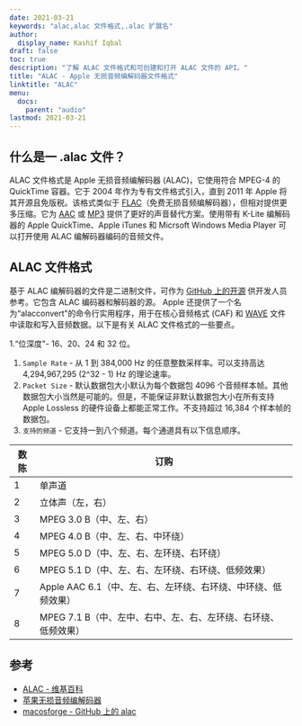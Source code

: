 ```yaml
---
date: 2021-03-21
keywords: "alac,alac 文件格式,.alac 扩展名"
author:
  display_name: Kashif Iqbal
draft: false
toc: true
description: "了解 ALAC 文件格式和可创建和打开 ALAC 文件的 API。"
title: "ALAC - Apple 无损音频编解码器文件格式"
linktitle: "ALAC"
menu:
  docs:
    parent: "audio"
lastmod: 2021-03-21
---
```


## 什么是一 .alac 文件？ ##

ALAC 文件格式是 Apple 无损音频编解码器 (ALAC)，它使用符合 MPEG-4 的 QuickTime 容器。它于 2004 年作为专有文件格式引入，直到 2011 年 Apple 将其开源且免版税。该格式类似于 [FLAC](/zh/audio/flac/)（免费无损音频编解码器），但相对提供更多压缩。它为 [AAC](/zh/audio/aac/) 或 [MP3](/zh/audio/mp3/) 提供了更好的声音替代方案。使用带有 K-Lite 编解码器的 Apple QuickTime、Apple iTunes 和 Micrsoft Windows Media Player 可以打开使用 ALAC 编解码器编码的音频文件。

## ALAC 文件格式

基于 ALAC 编解码器的文件是二进制文件，可作为 [GitHub 上的开源](https://github.com/macosforge/alac) 供开发人员参考。它包含 ALAC 编码器和解码器的源。 Apple 还提供了一个名为“alacconvert"的命令行实用程序，用于在核心音频格式 (CAF) 和 [WAVE](/zh/audio/wav/) 文件中读取和写入音频数据。以下是有关 ALAC 文件格式的一些要点。

1.“位深度"- 16、20、24 和 32 位。
1. `Sample Rate` - 从 1 到 384,000 Hz 的任意整数采样率。可以支持高达 4,294,967,295 (2^32 - 1) Hz 的理论速率。
1. `Packet Size` - 默认数据包大小默认为每个数据包 4096 个音频样本帧。其他数据包大小当然是可能的。但是，不能保证非默认数据包大小在所有支持 Apple Lossless 的硬件设备上都能正常工作。不支持超过 16,384 个样本帧的数据包。
1. `支持的频道` - 它支持一到八个频道。每个通道具有以下信息顺序。

|数陈|订购|
|---|---|
|1 |单声道|
|2 |立体声（左，右）|
|3 |MPEG 3.0 B（中、左、右）|
|4 |MPEG 4.0 B（中、左、右、中环绕）|
|5 |MPEG 5.0 D（中、左、右、左环绕、右环绕）|
|6 |MPEG 5.1 D（中、左、右、左环绕、右环绕、低频效果）|
|7 |Apple AAC 6.1（中、左、右、左环绕、右环绕、中环绕、低频效果）|
|8 |MPEG 7.1 B（中、左中、右中、左、右、左环绕、右环绕、低频效果）|

## 参考

* [ALAC - 维基百科](https://en.wikipedia.org/wiki/Apple_Lossless)
* [苹果无损音频编解码器](https://macosforge.github.io/alac/)
* [macosforge - GitHub 上的 alac](https://github.com/macosforge/alac)

